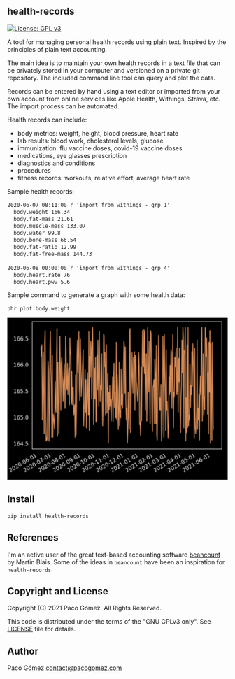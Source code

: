 ## health-records
[![License: GPL v3](https://img.shields.io/badge/License-GPLv3-blue.svg)](https://www.gnu.org/licenses/gpl-3.0)

A tool for managing personal health records using plain text. Inspired by the principles of plain text accounting.

The main idea is to maintain your own health records in a text file that can be privately stored in your computer and versioned on a private git repository. The included command line tool can query and plot the data.

Records can be entered by hand using a text editor or imported from your own account from online services like Apple Health, Withings, Strava, etc. The import process can be automated.

Health records can include:
  - body metrics: weight, height, blood pressure, heart rate
  - lab results: blood work, cholesterol levels, glucose
  - immunization: flu vaccine doses, covid-19 vaccine doses
  - medications, eye glasses prescription
  - diagnostics and conditions
  - procedures
  - fitness records: workouts, relative effort, average heart rate

Sample health records:

```
2020-06-07 08:11:00 r 'import from withings - grp 1'
  body.weight 166.34
  body.fat-mass 21.61
  body.muscle-mass 133.07
  body.water 99.8
  body.bone-mass 66.54
  body.fat-ratio 12.99
  body.fat-free-mass 144.73

2020-06-08 00:00:00 r 'import from withings - grp 4'
  body.heart.rate 76
  body.heart.pwv 5.6
```

Sample command to generate a graph with some health data:

```
phr plot body.weight
```
<img src="./docs/images/sample-plot.png" width="600">


## Install

```
pip install health-records
```


## References

I'm an active user of the great text-based accounting software [beancount](https://beancount.github.io) by Martin Blais. Some of the ideas in `beancount` have been an inspiration for `health-records`.


## Copyright and License

Copyright (C) 2021 Paco G&oacute;mez. All Rights Reserved.

This code is distributed under the terms of the "GNU GPLv3 only". See [LICENSE](./LICENSE) file for details.

## Author

Paco G&oacute;mez [contact@pacogomez.com](mailto:contact@pacogomez.com)
